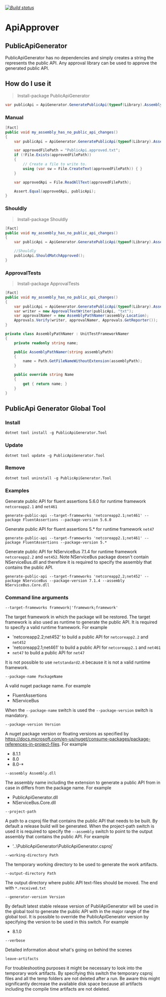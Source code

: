 _[![Build status](https://github.com/JakeGinnivan/ApiApprover/workflows/.github/workflows/ci.yml/badge.svg)](https://github.com/JakeGinnivan/ApiApprover/actions)_

# ApiApprover

## PublicApiGenerator

PublicApiGenerator has no dependencies and simply creates a string the represents the public API. Any approval library can be used to approve the generated public API.

## How do I use it

> Install-package PublicApiGenerator

``` csharp
var publicApi = ApiGenerator.GeneratePublicApi(typeof(Library).Assembly);
```

### Manual

``` csharp
[Fact]
public void my_assembly_has_no_public_api_changes()
{
    var publicApi = ApiGenerator.GeneratePublicApi(typeof(Library).Assembly);

    var approvedFilePath = "PublicApi.approved.txt";
    if (!File.Exists(approvedFilePath))
    {
        // Create a file to write to.
        using (var sw = File.CreateText(approvedFilePath)) { }
    }

    var approvedApi = File.ReadAllText(approvedFilePath);

    Assert.Equal(approvedApi, publicApi);
}
```

### Shouldly

> Install-package Shouldly

``` csharp
[Fact]
public void my_assembly_has_no_public_api_changes()
{
    var publicApi = ApiGenerator.GeneratePublicApi(typeof(Library).Assembly);

    //Shouldly
    publicApi.ShouldMatchApproved();
}
```

### ApprovalTests

> Install-package ApprovalTests

``` csharp
[Fact]
public void my_assembly_has_no_public_api_changes()
{
    var publicApi = ApiGenerator.GeneratePublicApi(typeof(Library).Assembly);;
    var writer = new ApprovalTextWriter(publicApi, "txt");
    var approvalNamer = new AssemblyPathNamer(assembly.Location);
    Approvals.Verify(writer, approvalNamer, Approvals.GetReporter());
}

private class AssemblyPathNamer : UnitTestFrameworkNamer
{
    private readonly string name;

    public AssemblyPathNamer(string assemblyPath)
    {
        name = Path.GetFileNameWithoutExtension(assemblyPath);
    }

    public override string Name
    {
        get { return name; }
    }
}
```

## PublicApi Generator Global Tool

### Install

```
dotnet tool install -g PublicApiGenerator.Tool
```

### Update

```
dotnet tool update -g PublicApiGenerator.Tool
```

### Remove

```
dotnet tool uninstall -g PublicApiGenerator.Tool
```

### Examples

Generate public API for fluent assertions 5.6.0 for runtime framework `netcoreapp2.1` and `net461`

```
generate-public-api --target-frameworks 'netcoreapp2.1;net461' --package FluentAssertions --package-version 5.6.0
```

Generate public API for fluent assertions 5.* for runtime framework `net47`

```
generate-public-api --target-frameworks 'netcoreapp2.1;net461' --package FluentAssertions --package-version 5.*
```

Generate public API for NServiceBus 7.1.4 for runtime framework `netcoreapp2.2` and `net452`. Note NServiceBus package doesn't contain NServiceBus.dll and therefore it is required to specify the assembly that contains the public API.

```
generate-public-api --target-frameworks 'netcoreapp2.2;net452' --package NServiceBus --package-version 7.1.4 --assembly NServiceBus.Core.dll
```

### Command line arguments

```
--target-frameworks framework|'framework;framework'
```

The target framework in which the package will be restored. The target framework is also used as runtime to generate the public API. It is required to specify a valid runtime framework. For example

- 'netcoreapp2.2;net452' to build a public API for `netcoreapp2.2` and `net452`
- 'netcoreapp2.1;net461' to build a public API for `netcoreapp2.1` and `net461`
- `net47` to build a public API for `net47`

It is not possible to use `netstandard2.0` because it is not a valid runtime framework.

```
--package-name PackageName
```

A valid nuget package name. For example

- FluentAssertions
- NServiceBus

When the `--package-name` switch is used the `--package-version` switch is mandatory.

```
--package-version Version
```

A nuget package version or floating versions as specified by https://docs.microsoft.com/en-us/nuget/consume-packages/package-references-in-project-files. For example

- 8.1.1
- 8.0
- 8.0-*

```
--assembly Assembly.dll
```

The assembly name including the extension to generate a public API from in case in differs from the package name. For example

- PublicApiGenerator.dll
- NServiceBus.Core.dll

```
--project-path
``` 

A path to a csproj file that contains the public API that needs to be built. By default a release build will be generated. When the project-path switch is used it is required to specify the `--assembly` switch to point to the output assembly that contains the public API. For example

- '..\PublicApiGenerator\PublicApiGenerator.csproj'

```
--working-directory Path
```

The temporary working directory to be used to generate the work artifacts.

```
--output-directory Path
```

The output directory where public API text-files should be moved. The end with `*.received.txt`

```
--generator-version Version
```

By default latest stable release version of PubliApiGenerator will be used in the global tool to generate the public API with in the major range of the global tool. It is possible to override the PublicApiGenerator version by specifying the version to be used in this switch. For example

- 8.1.0

```
--verbose
```

Detailed information about what's going on behind the scenes

```
leave-artifacts
```

For troubleshooting purposes it might be necessary to look into the temporary work artifacts. By specifying this switch the temporary csproj files and all the temp folders are not deleted after a run. Be aware this might significantly decrease the available disk space because all artifacts including the compile time artifacts are not deleted.
